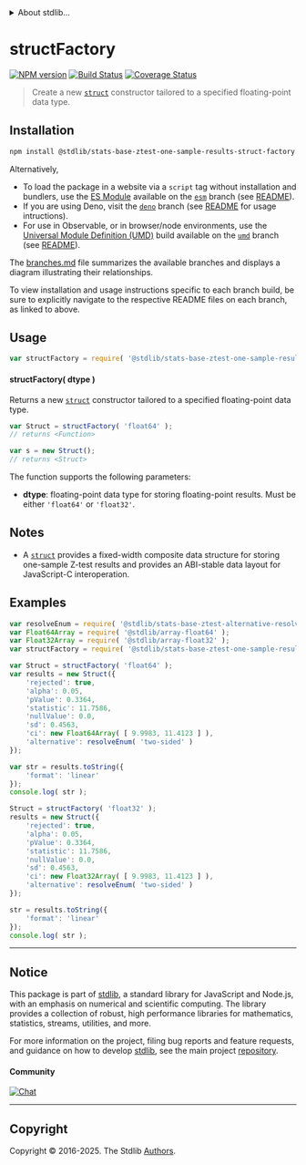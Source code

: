 <!--

@license Apache-2.0

Copyright (c) 2025 The Stdlib Authors.

Licensed under the Apache License, Version 2.0 (the "License");
you may not use this file except in compliance with the License.
You may obtain a copy of the License at

   http://www.apache.org/licenses/LICENSE-2.0

Unless required by applicable law or agreed to in writing, software
distributed under the License is distributed on an "AS IS" BASIS,
WITHOUT WARRANTIES OR CONDITIONS OF ANY KIND, either express or implied.
See the License for the specific language governing permissions and
limitations under the License.

-->


<details>
  <summary>
    About stdlib...
  </summary>
  <p>We believe in a future in which the web is a preferred environment for numerical computation. To help realize this future, we've built stdlib. stdlib is a standard library, with an emphasis on numerical and scientific computation, written in JavaScript (and C) for execution in browsers and in Node.js.</p>
  <p>The library is fully decomposable, being architected in such a way that you can swap out and mix and match APIs and functionality to cater to your exact preferences and use cases.</p>
  <p>When you use stdlib, you can be absolutely certain that you are using the most thorough, rigorous, well-written, studied, documented, tested, measured, and high-quality code out there.</p>
  <p>To join us in bringing numerical computing to the web, get started by checking us out on <a href="https://github.com/stdlib-js/stdlib">GitHub</a>, and please consider <a href="https://opencollective.com/stdlib">financially supporting stdlib</a>. We greatly appreciate your continued support!</p>
</details>

# structFactory

[![NPM version][npm-image]][npm-url] [![Build Status][test-image]][test-url] [![Coverage Status][coverage-image]][coverage-url] <!-- [![dependencies][dependencies-image]][dependencies-url] -->

> Create a new [`struct`][@stdlib/dstructs/struct] constructor tailored to a specified floating-point data type.

<!-- Section to include introductory text. Make sure to keep an empty line after the intro `section` element and another before the `/section` close. -->

<section class="intro">

</section>

<!-- /.intro -->

<!-- Package usage documentation. -->

<section class="installation">

## Installation

```bash
npm install @stdlib/stats-base-ztest-one-sample-results-struct-factory
```

Alternatively,

-   To load the package in a website via a `script` tag without installation and bundlers, use the [ES Module][es-module] available on the [`esm`][esm-url] branch (see [README][esm-readme]).
-   If you are using Deno, visit the [`deno`][deno-url] branch (see [README][deno-readme] for usage intructions).
-   For use in Observable, or in browser/node environments, use the [Universal Module Definition (UMD)][umd] build available on the [`umd`][umd-url] branch (see [README][umd-readme]).

The [branches.md][branches-url] file summarizes the available branches and displays a diagram illustrating their relationships.

To view installation and usage instructions specific to each branch build, be sure to explicitly navigate to the respective README files on each branch, as linked to above.

</section>

<section class="usage">

## Usage

```javascript
var structFactory = require( '@stdlib/stats-base-ztest-one-sample-results-struct-factory' );
```

#### structFactory( dtype )

Returns a new [`struct`][@stdlib/dstructs/struct] constructor tailored to a specified floating-point data type.

```javascript
var Struct = structFactory( 'float64' );
// returns <Function>

var s = new Struct();
// returns <Struct>
```

The function supports the following parameters:

-   **dtype**: floating-point data type for storing floating-point results. Must be either `'float64'` or `'float32'`.

</section>

<!-- /.usage -->

<!-- Package usage notes. Make sure to keep an empty line after the `section` element and another before the `/section` close. -->

<section class="notes">

## Notes

-   A [`struct`][@stdlib/dstructs/struct] provides a fixed-width composite data structure for storing one-sample Z-test results and provides an ABI-stable data layout for JavaScript-C interoperation.

</section>

<!-- /.notes -->

<!-- Package usage examples. -->

<section class="examples">

## Examples

<!-- eslint no-undef: "error" -->

```javascript
var resolveEnum = require( '@stdlib/stats-base-ztest-alternative-resolve-enum' );
var Float64Array = require( '@stdlib/array-float64' );
var Float32Array = require( '@stdlib/array-float32' );
var structFactory = require( '@stdlib/stats-base-ztest-one-sample-results-struct-factory' );

var Struct = structFactory( 'float64' );
var results = new Struct({
    'rejected': true,
    'alpha': 0.05,
    'pValue': 0.3364,
    'statistic': 11.7586,
    'nullValue': 0.0,
    'sd': 0.4563,
    'ci': new Float64Array( [ 9.9983, 11.4123 ] ),
    'alternative': resolveEnum( 'two-sided' )
});

var str = results.toString({
    'format': 'linear'
});
console.log( str );

Struct = structFactory( 'float32' );
results = new Struct({
    'rejected': true,
    'alpha': 0.05,
    'pValue': 0.3364,
    'statistic': 11.7586,
    'nullValue': 0.0,
    'sd': 0.4563,
    'ci': new Float32Array( [ 9.9983, 11.4123 ] ),
    'alternative': resolveEnum( 'two-sided' )
});

str = results.toString({
    'format': 'linear'
});
console.log( str );
```

</section>

<!-- /.examples -->

<!-- Section to include cited references. If references are included, add a horizontal rule *before* the section. Make sure to keep an empty line after the `section` element and another before the `/section` close. -->

<section class="references">

</section>

<!-- /.references -->

<!-- Section for related `stdlib` packages. Do not manually edit this section, as it is automatically populated. -->

<section class="related">

</section>

<!-- /.related -->

<!-- Section for all links. Make sure to keep an empty line after the `section` element and another before the `/section` close. -->


<section class="main-repo" >

* * *

## Notice

This package is part of [stdlib][stdlib], a standard library for JavaScript and Node.js, with an emphasis on numerical and scientific computing. The library provides a collection of robust, high performance libraries for mathematics, statistics, streams, utilities, and more.

For more information on the project, filing bug reports and feature requests, and guidance on how to develop [stdlib][stdlib], see the main project [repository][stdlib].

#### Community

[![Chat][chat-image]][chat-url]

---

## Copyright

Copyright &copy; 2016-2025. The Stdlib [Authors][stdlib-authors].

</section>

<!-- /.stdlib -->

<!-- Section for all links. Make sure to keep an empty line after the `section` element and another before the `/section` close. -->

<section class="links">

[npm-image]: http://img.shields.io/npm/v/@stdlib/stats-base-ztest-one-sample-results-struct-factory.svg
[npm-url]: https://npmjs.org/package/@stdlib/stats-base-ztest-one-sample-results-struct-factory

[test-image]: https://github.com/stdlib-js/stats-base-ztest-one-sample-results-struct-factory/actions/workflows/test.yml/badge.svg?branch=main
[test-url]: https://github.com/stdlib-js/stats-base-ztest-one-sample-results-struct-factory/actions/workflows/test.yml?query=branch:main

[coverage-image]: https://img.shields.io/codecov/c/github/stdlib-js/stats-base-ztest-one-sample-results-struct-factory/main.svg
[coverage-url]: https://codecov.io/github/stdlib-js/stats-base-ztest-one-sample-results-struct-factory?branch=main

<!--

[dependencies-image]: https://img.shields.io/david/stdlib-js/stats-base-ztest-one-sample-results-struct-factory.svg
[dependencies-url]: https://david-dm.org/stdlib-js/stats-base-ztest-one-sample-results-struct-factory/main

-->

[chat-image]: https://img.shields.io/gitter/room/stdlib-js/stdlib.svg
[chat-url]: https://app.gitter.im/#/room/#stdlib-js_stdlib:gitter.im

[stdlib]: https://github.com/stdlib-js/stdlib

[stdlib-authors]: https://github.com/stdlib-js/stdlib/graphs/contributors

[umd]: https://github.com/umdjs/umd
[es-module]: https://developer.mozilla.org/en-US/docs/Web/JavaScript/Guide/Modules

[deno-url]: https://github.com/stdlib-js/stats-base-ztest-one-sample-results-struct-factory/tree/deno
[deno-readme]: https://github.com/stdlib-js/stats-base-ztest-one-sample-results-struct-factory/blob/deno/README.md
[umd-url]: https://github.com/stdlib-js/stats-base-ztest-one-sample-results-struct-factory/tree/umd
[umd-readme]: https://github.com/stdlib-js/stats-base-ztest-one-sample-results-struct-factory/blob/umd/README.md
[esm-url]: https://github.com/stdlib-js/stats-base-ztest-one-sample-results-struct-factory/tree/esm
[esm-readme]: https://github.com/stdlib-js/stats-base-ztest-one-sample-results-struct-factory/blob/esm/README.md
[branches-url]: https://github.com/stdlib-js/stats-base-ztest-one-sample-results-struct-factory/blob/main/branches.md

[@stdlib/dstructs/struct]: https://github.com/stdlib-js/dstructs-struct

</section>

<!-- /.links -->
